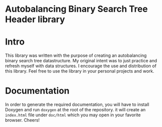 # Autobalancing Binary Search Tree Header library
# Intro
This library was written with the purpose of creating an autobalancing binary search tree datastructure. My original intent was to just practice and refresh myself with data structures. I encourage the use and distribution of this library. Feel free to use the library in your personal projects and work.
# Documentation
In order to generate the required documentation, you will have to install Doxygen and run `doxygen` at the root of the repository. it will create an `index.html` file under `doc/html` which you may open in your favorite browser. Cheers!
